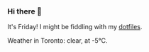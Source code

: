 ### Hi there :wave:

It's Friday! I might be fiddling with my [dotfiles](https://github.com/bewuethr/dotfiles).

Weather in Toronto: clear, at -5°C.
